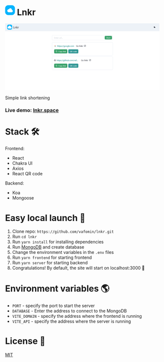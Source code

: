 # ![logo](frontend/public/favicon.ico) Lnkr

![screenshot](.github/screenshot.png)

Simple link shortening

### Live demo: [lnkr.space](https://lnkr.space/)

# Stack 🛠

Frontend:

- React
- Chakra UI
- Axios
- React QR code

Backend:

- Koa
- Mongoose

# Easy local launch 🚀

1. Clone repo: `https://github.com/vafomin/lnkr.git`
2. Run `cd lnkr`
3. Run `yarn install` for installing dependencies
4. Run [MongoDB](https://www.mongodb.com/) and create database
5. Change the environment variables in the `.env` files
6. Run `yarn frontend` for starting frontend
7. Run `yarn server` for starting backend
8. Congratulations! By default, the site will start on localhost:3000 🎉

# Environment variables 🌎

- `PORT` - specify the port to start the server
- `DATABASE` - Enter the address to connect to the MongoDB
- `VITE_DOMAIN` - specify the address where the frontend is running
- `VITE_API` - specify the address where the server is running

# License 📜

[MIT](LICENSE)
